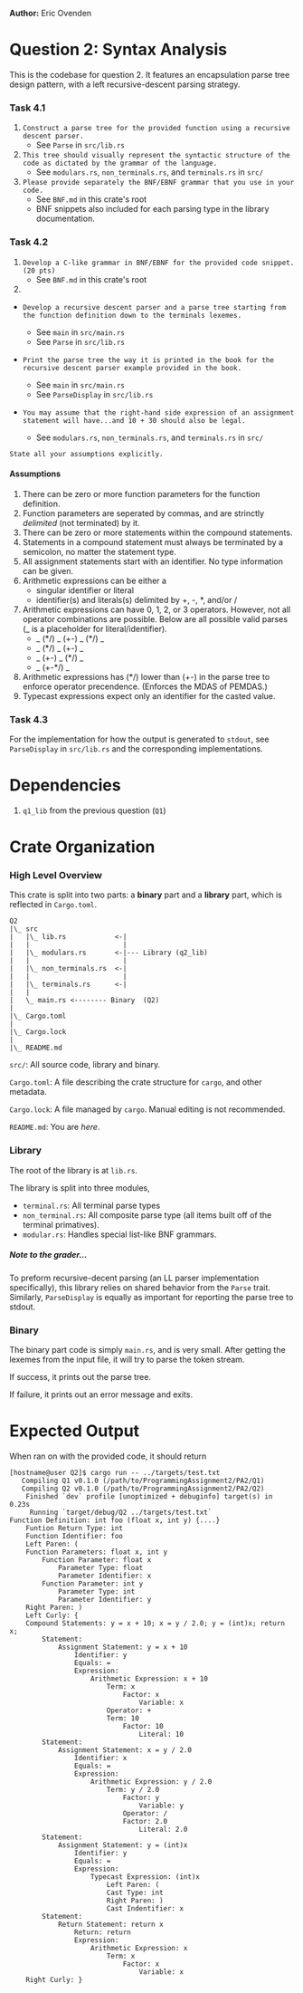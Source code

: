 **Author:** Eric Ovenden

# Question 2: Syntax Analysis

This is the codebase for question 2. It features an encapsulation parse tree design pattern, with
a left recursive-descent parsing strategy.

### Task 4.1

1. `Construct a parse tree for the provided function using a recursive descent parser.`
   - See `Parse` in `src/lib.rs`
2. `This tree should visually represent the syntactic structure of the code as dictated by the grammar of the language.`
   - See `modulars.rs`, `non_terminals.rs`, and `terminals.rs` in `src/`
3. `Please provide separately the BNF/EBNF grammar that you use in your code.`
   - See `BNF.md` in this crate's root
   - BNF snippets also included for each parsing type in the library documentation.

### Task 4.2
1. `Develop a C-like grammar in BNF/EBNF for the provided code snippet. (20 pts)`
   - See `BNF.md` in this crate's root
2.
- `Develop a recursive descent parser and a parse tree starting from the function definition down to the terminals lexemes.`
   - See `main` in `src/main.rs`
   - See `Parse` in `src/lib.rs`

- `Print the parse tree the way it is printed in the book for the recursive descent parser example provided in the book.`
   - See `main` in `src/main.rs`
   - See `ParseDisplay` in `src/lib.rs`

- `You may assume that the right-hand side expression of an assignment statement will have...and 10 + 30 should also be legal.`
   - See `modulars.rs`, `non_terminals.rs`, and `terminals.rs` in `src/`

`State all your assumptions explicitly.`
#### Assumptions
1. There can be zero or more function parameters for the function definition.
2. Function parameters are seperated by commas, and are strinctly *delimited* (not terminated) by it.
3. There can be zero or more statements within the compound statements.
4. Statements in a compound statement must always be terminated by a semicolon, no matter the statement type.
5. All assignment statements start with an identifier. No type information can be given.
6. Arithmetic expressions can be either a
    - singular identifier or literal
    - identifier(s) and literals(s) delimited by +, -, *, and/or /
7. Arithmetic expressions can have 0, 1, 2, or 3 operators. However, not all operator combinations are possible. Below are all possible valid parses (_ is a placeholder for literal/identifier).
    - _ (\*/) _ (+-) _ (\*/) _
    - _ (\*/) _ (+-) _
    - _ (+-) _ (\*/) _
    - _ (+-\*/) _
8. Arithmetic expressions has (\*/) lower than (+-) in the parse tree to enforce operator precendence. (Enforces the MDAS of PEMDAS.)
9. Typecast expressions expect only an identifier for the casted value.

### Task 4.3
For the implementation for how the output is generated to `stdout`, see `ParseDisplay` in `src/lib.rs` and the corresponding implementations.

# Dependencies
1. `q1_lib` from the previous question (`Q1`)

# Crate Organization

### High Level Overview

This crate is split into two parts: a **binary** part and a **library** part, which is reflected in `Cargo.toml`.

```
Q2
|\_ src
|   |\_ lib.rs            <-|
|   |                       |
|   |\_ modulars.rs       <-|--- Library (q2_lib)
|   |                       |
|   |\_ non_terminals.rs  <-|
|   |                       |
|   |\_ terminals.rs      <-|
|   |
|   \_ main.rs <-------- Binary  (Q2)
|
|\_ Cargo.toml
|
|\_ Cargo.lock
|
|\_ README.md
```

`src/`: All source code, library and binary.

`Cargo.toml`: A file describing the crate structure for `cargo`, and other metadata.

`Cargo.lock`: A file managed by `cargo`. Manual editing is not recommended.

`README.md`: You are *here*.

### Library

The root of the library is at `lib.rs`.

The library is split into three modules,
- `terminal.rs`: All terminal parse types
- `non_terminal.rs`: All composite parse type (all items built off of the terminal primatives).
- `modular.rs`: Handles special list-like BNF grammars.

##### Note to the grader...
To preform recursive-decent parsing (an LL parser implementation specifically),
this library relies on shared behavior from the `Parse` trait. Similarly,
`ParseDisplay` is equally as important for reporting the parse tree to stdout.

### Binary

The binary part code is simply `main.rs`, and is very small. After getting the
lexemes from the input file, it will try to parse the token stream.

If success, it prints out the parse tree.

If failure, it prints out an error message and exits.

# Expected Output
When ran on with the provided code, it should return
```text
[hostname@user Q2]$ cargo run -- ../targets/test.txt
   Compiling Q1 v0.1.0 (/path/to/ProgrammingAssignment2/PA2/Q1)
   Compiling Q2 v0.1.0 (/path/to/ProgrammingAssignment2/PA2/Q2)
    Finished `dev` profile [unoptimized + debuginfo] target(s) in 0.23s
     Running `target/debug/Q2 ../targets/test.txt`
Function Definition: int foo (float x, int y) {....}
    Funtion Return Type: int
    Function Identifier: foo
    Left Paren: (
    Function Parameters: float x, int y
        Function Parameter: float x
            Parameter Type: float
            Parameter Identifier: x
        Function Parameter: int y
            Parameter Type: int
            Parameter Identifier: y
    Right Paren: )
    Left Curly: {
    Compound Statements: y = x + 10; x = y / 2.0; y = (int)x; return x;
        Statement:
            Assignment Statement: y = x + 10
                Identifier: y
                Equals: =
                Expression:
                    Arithmetic Expression: x + 10
                        Term: x
                            Factor: x
                                Variable: x
                        Operator: +
                        Term: 10
                            Factor: 10
                                Literal: 10
        Statement:
            Assignment Statement: x = y / 2.0
                Identifier: x
                Equals: =
                Expression:
                    Arithmetic Expression: y / 2.0
                        Term: y / 2.0
                            Factor: y
                                Variable: y
                            Operator: /
                            Factor: 2.0
                                Literal: 2.0
        Statement:
            Assignment Statement: y = (int)x
                Identifier: y
                Equals: =
                Expression:
                    Typecast Expression: (int)x
                        Left Paren: (
                        Cast Type: int
                        Right Paren: )
                        Cast Indentifier: x
        Statement:
            Return Statement: return x
                Return: return
                Expression:
                    Arithmetic Expression: x
                        Term: x
                            Factor: x
                                Variable: x
    Right Curly: }

```